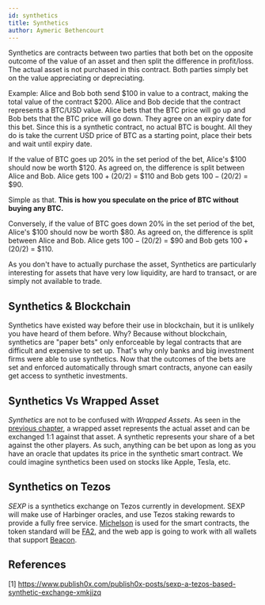 ```yaml
---
id: synthetics
title: Synthetics
author: Aymeric Bethencourt
---
```


Synthetics are contracts between two parties that both bet on the opposite outcome of the value of an asset and then split the difference in profit/loss. The actual asset is not purchased in this contract. Both parties simply bet on the value appreciating or depreciating.

Example: Alice and Bob both send $100 in value to a contract, making the total value of the contract $200. Alice and Bob decide that the contract represents a BTC/USD value. Alice bets that the BTC price will go up and Bob bets that the BTC price will go down. They agree on an expiry date for this bet. Since this is a synthetic contract, no actual BTC is bought. All they do is take the current USD price of BTC as a starting point, place their bets and wait until expiry date.

If the value of BTC goes up 20% in the set period of the bet, Alice's $100 should now be worth $120. As agreed on, the difference is split between Alice and Bob. Alice gets $100 + ($20/2) = $110 and Bob gets $100 - ($20/2) = $90.

Simple as that. **This is how you speculate on the price of BTC without buying any BTC.**

Conversely, if the value of BTC goes down 20% in the set period of the bet, Alice's $100 should now be worth $80. As agreed on, the difference is split between Alice and Bob. Alice gets $100 - ($20/2) = $90 and Bob gets $100 + ($20/2) = $110.

As you don't have to actually purchase the asset, Synthetics are particularly interesting for assets that have very low liquidity, are hard to transact, or are simply not available to trade.

## Synthetics & Blockchain
Synthetics have existed way before their use in blockchain, but it is unlikely you have heard of them before. Why? Because without blockchain, synthetics are "paper bets" only enforceable by legal contracts that are difficult and expensive to set up. That's why only banks and big investment firms were able to use synthetics. Now that the outcomes of the bets are set and enforced automatically through smart contracts, anyone can easily get access to synthetic investments.

## Synthetics Vs Wrapped Asset
_Synthetics_ are not to be confused with _Wrapped Assets_. As seen in the [previous chapter](/defi/wrapped-assets), a wrapped asset represents the actual asset and can be exchanged 1:1 against that asset. A synthetic represents your share of a bet against the other players. As such, anything can be bet upon as long as you have an oracle that updates its price in the synthetic smart contract. We could imagine synthetics been used on stocks like Apple, Tesla, etc.

## Synthetics on Tezos
_SEXP_ is a synthetics exchange on Tezos currently in development. SEXP will make use of Harbinger oracles, and use Tezos staking rewards to provide a fully free service. [Michelson](/michelson) is used for the smart contracts, the token standard will be [FA2](/defi/token-standards), and the web app is going to work with all wallets that support [Beacon](https://www.walletbeacon.io/).

## References

[1] https://www.publish0x.com/publish0x-posts/sexp-a-tezos-based-synthetic-exchange-xmkjjzq
